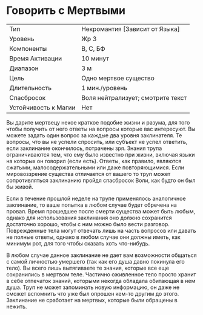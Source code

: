 
# Говорить с Мертвыми

| | |
|---|---|
|Тип|Некромантия [Зависит от Языка]|
|Уровень| Жр 3|
|Компоненты| В, С, БФ|
|Время Активации| 10 минут|
|Диапазон| 3 м|
|Цель| Одно мертвое существо|
|Длительность| 1 мин./уровень|
|Спасбросок| Воля нейтрализует; смотрите текст|
|Устойчивость к Магии| Нет|

Вы дарите мертвецу некое краткое подобие жизни и разума, для того чтобы получить от него ответы на вопросы которые вас интересуют. Вы можете задать один вопрос за каждые два уровня заклинателя. Те вопросы, что вы не успели спросить, или субъект не успел ответить, если заклинание окончилось, потрачены зря. Знания трупа ограничиваются тем, что ему было известно при жизни, включая языки на которых он говорил (если есть). Ответы, как правило, являются сжатыми, малосодержательными или даже повторяющимися. Если мировоззрение существа отличается от вашего то труп может сопротивляться заклинанию пройдя спасбросок Воли, как будто он был бы живой. 

Если в течение прошлой неделе на трупе применялось аналогичное заклинание, то ваше попытка в любом случае будет обречена на провал. Время прошедшее после смерти существа может быть любым, однако для использования заклинания оно должно сохранится достаточно хорошо, чтобы с ним можно было вести разговор. Поврежденные тела могут отвечать лишь на часть вопросов или давать не полные ответы, однако в любом случае они должны иметь, как минимум рот, для того чтобы сказать хоть что-нибудь.

В любом случае данное заклинание не дает вам возможности общаться с самой личностью умершего (так как его душа давно покинула его тело). Вы всего лишь вытягиваете те знания, которые все еще сохранились в мертвом теле. Частично оживленное тело просто хранит в себе отпечаток знаний, которыми некогда обладала обитающая в нем душа. Труп не может запоминать новую информацию, он даже не сможет вспомнить что уже был опрошен кем-то другим до этого. Заклинание не сработает на мертвых, которые были обращены в нежить.